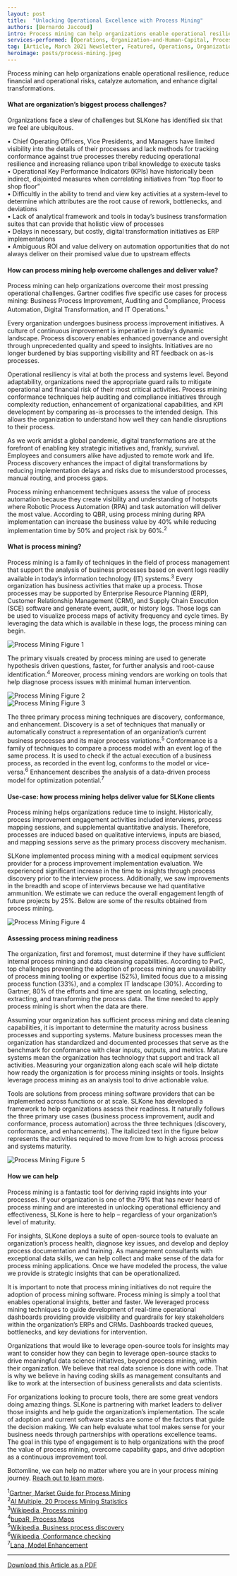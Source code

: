 ```yaml
---
layout: post
title:  "Unlocking Operational Excellence with Process Mining"
authors: [Bernardo Jaccoud]
intro: Process mining can help organizations enable operational resilience, reduce financial and operational risks, catalyze automation, and enhance digital transformations.
services-performed: [Operations, Organization-and-Human-Capital, Process-Design]
tag: [Article, March 2021 Newsletter, Featured, Operations, Organization-and-Human-Capital, Process-Design]
heroimage: posts/process-mining.jpeg
---
```

Process mining can help organizations enable operational resilience, reduce financial and operational risks, catalyze automation, and enhance digital transformations.

#### What are organization’s biggest process challenges?

Organizations face a slew of challenges but SLKone has identified six that we feel are ubiquitous.

•	Chief Operating Officers, Vice Presidents, and Managers have limited visibility into the details of their processes and lack methods for tracking conformance against true processes thereby reducing operational resilience and increasing reliance upon tribal knowledge to execute tasks<br>
•	Operational Key Performance Indicators (KPIs) have historically been indirect, disjointed measures when correlating initiatives from “top floor to shop floor”<br>
•	Difficultly in the ability to trend and view key activities at a system-level to determine which attributes are the root cause of rework, bottlenecks, and deviations<br>
•	Lack of analytical framework and tools in today’s business transformation suites that can provide that holistic view of processes<br>
•	Delays in necessary, but costly, digital transformation initiatives as ERP implementations<br>
•	Ambiguous ROI and value delivery on automation opportunities that do not always deliver on their promised value due to upstream effects <br>

#### How can process mining help overcome challenges and deliver value?

Process mining can help organizations overcome their most pressing operational challenges. Gartner codifies five specific use cases for process mining: Business Process Improvement, Auditing and Compliance, Process Automation, Digital Transformation, and IT Operations.<sup>1</sup> 

Every organization undergoes business process improvement initiatives. A culture of continuous improvement is imperative in today’s dynamic landscape. Process discovery enables enhanced governance and oversight through unprecedented quality and speed to insights. Initiatives are no longer burdened by bias supporting visibility and RT feedback on as-is processes. 

Operational resiliency is vital at both the process and systems level. Beyond adaptability, organizations need the appropriate guard rails to mitigate operational and financial risk of their most critical activities. Process mining conformance techniques help auditing and compliance initiatives through complexity reduction, enhancement of organizational capabilities, and KPI development by comparing as-is processes to the intended design. This allows the organization to understand how well they can handle disruptions to their process.

As we work amidst a global pandemic, digital transformations are at the forefront of enabling key strategic initiatives and, frankly, survival. Employees and consumers alike have adjusted to remote work and life. Process discovery enhances the impact of digital transformations by reducing implementation delays and risks due to misunderstood processes, manual routing, and process gaps. 

Process mining enhancement techniques assess the value of process automation because they create visibility and understanding of hotspots where Robotic Process Automation (RPA) and task automation will deliver the most value. According to QBR, using process mining during RPA implementation can increase the business value by 40% while reducing implementation time by 50% and project risk by 60%.<sup>2</sup>

#### What is process mining?

Process mining is a family of techniques in the field of process management that support the analysis of business processes based on event logs readily available in today’s information technology (IT) systems.<sup>3</sup> Every organization has business activities that make up a process. Those processes may be supported by Enterprise Resource Planning (ERP), Customer Relationship Management (CRM), and Supply Chain Execution (SCE) software and generate event, audit, or history logs. Those logs can be used to visualize process maps of activity frequency and cycle times. By leveraging the data which is available in these logs, the process mining can begin. 

<img src="https://slkone.com/images/processmining-figure1.jpg" alt="Process Mining Figure 1">

The primary visuals created by process mining are used to generate hypothesis driven questions, faster, for further analysis and root-cause identification.<sup>4</sup> Moreover, process mining vendors are working on tools that help diagnose process issues with minimal human intervention.

<img src="https://slkone.com/images/processmining-figure2.jpg" alt="Process Mining Figure 2"><br>
<img src="https://slkone.com/images/processmining-figure3.jpg" alt="Process Mining Figure 3">

The three primary process mining techniques are discovery, conformance, and enhancement. Discovery is a set of techniques that manually or automatically construct a representation of an organization’s current business processes and its major process variations.<sup>5</sup> Conformance is a family of techniques to compare a process model with an event log of the same process. It is used to check if the actual execution of a business process, as recorded in the event log, conforms to the model or vice-versa.<sup>6</sup> Enhancement describes the analysis of a data-driven process model for optimization potential.<sup>7</sup>

#### Use-case: how process mining helps deliver value for SLKone clients

Process mining helps organizations reduce time to insight. Historically, process improvement engagement activities included interviews, process mapping sessions, and supplemental quantitative analysis. Therefore, processes are induced based on qualitative interviews, inputs are biased, and mapping sessions serve as the primary process discovery mechanism. 

SLKone implemented process mining with a medical equipment services provider for a process improvement implementation evaluation.  We experienced significant increase in the time to insights through process discovery prior to the interview process. Additionally, we saw improvements in the breadth and scope of interviews because we had quantitative ammunition. We estimate we can reduce the overall engagement length of future projects by 25%. Below are some of the results obtained from process mining.

<img src="https://slkone.com/images/processmining-figure4.jpg" alt="Process Mining Figure 4">

#### Assessing process mining readiness

The organization, first and foremost, must determine if they have sufficient internal process mining and data cleansing capabilities. According to PwC, top challenges preventing the adoption of process mining are unavailability of process mining tooling or expertise (52%), limited focus due to a missing process function (33%), and a complex IT landscape (30%). According to Gartner, 80% of the efforts and time are spent on locating, selecting, extracting, and transforming the process data. The time needed to apply process mining is short when the data are there.

Assuming your organization has sufficient process mining and data cleaning capabilities, it is important to determine the maturity across business processes and supporting systems. Mature business processes mean the organization has standardized and documented processes that serve as the benchmark for conformance with clear inputs, outputs, and metrics. Mature systems mean the organization has technology that support and track all activities. Measuring your organization along each scale will help dictate how ready the organization is for process mining insights or tools. Insights leverage process mining as an analysis tool to drive actionable value. 

Tools are solutions from process mining software providers that can be implemented across functions or at scale. SLKone has developed a framework to help organizations assess their readiness. It naturally follows the three primary use cases (business process improvement, audit and conformance, process automation) across the three techniques (discovery, conformance, and enhancements). The italicized text in the figure below represents the activities required to move from low to high across process and systems maturity. 

<img src="https://slkone.com/images/processmining-figure5.jpg" alt="Process Mining Figure 5">

#### How we can help

Process mining is a fantastic tool for deriving rapid insights into your processes. If your organization is one of the 79% that has never heard of process mining and are interested in unlocking operational efficiency and effectiveness, SLKone is here to help – regardless of your organization’s level of maturity. 

For insights, SLKone deploys a suite of open-source tools to evaluate an organization’s process health, diagnose key issues, and develop and deploy process documentation and training. As management consultants with exceptional data skills, we can help collect and make sense of the data for process mining applications. Once we have modeled the process, the value we provide is strategic insights that can be operationalized. 

It is important to note that process mining initiatives do not require the adoption of process mining software. Process mining is simply a tool that enables operational insights, better and faster. We leveraged process mining techniques to guide development of real-time operational dashboards providing provide visibility and guardrails for key stakeholders within the organization’s ERPs and CRMs. Dashboards tracked queues, bottlenecks, and key deviations for intervention.

Organizations that would like to leverage open-source tools for insights may want to consider how they can begin to leverage open-source stacks to drive meaningful data science initiatives, beyond process mining, within their organization. We believe that real data science is done with code. That is why we believe in having coding skills as management consultants and like to work at the intersection of business generalists and data scientists. 

For organizations looking to procure tools, there are some great vendors doing amazing things. SLKone is partnering with market leaders to deliver those insights and help guide the organization’s implementation. The scale of adoption and current software stacks are some of the factors that guide the decision making. We can help evaluate what tool makes sense for your business needs through partnerships with operations excellence teams. The goal in this type of engagement is to help organizations with the proof the value of process mining, overcome capability gaps, and drive adoption as a continuous improvement tool.

Bottomline, we can help no matter where you are in your process mining journey. <a href="https://slkone.com/contact/">Reach out to learn more</a>.


<sup>1</sup><a href="https://gtnr.it/38q0zgC" target="_blank">Gartner, Market Guide for Process Mining</a><br>
<sup>2</sup><a href="https://research.aimultiple.com/process-mining-stats/" target="_blank">AI Multiple, 20 Process Mining Statistics</a><br>
<sup>3</sup><a href="https://en.wikipedia.org/wiki/Process_mining" target="_blank">Wikipedia, Process mining</a><br>
<sup>4</sup><a href="https://bupar.net/processmaps.html" target="_blank">bupaR, Process Maps</a><br>
<sup>5</sup><a href="https://bit.ly/3qYUdvO" target="_blank">Wikipedia, Business process discovery</a><br>
<sup>6</sup><a href="https://en.wikipedia.org/wiki/Conformance_checking" target="_blank">Wikipedia, Conformance checking</a><br>
<sup>7</sup><a href="https://bit.ly/3r7xuh6" target="_blank">Lana, Model Enhancement</a><br>

___

<a href="https://slkone.com/files/SLKone_Article_Process-Mining_2021.pdf" class="btn-filled" target="_blank">Download this Article as a PDF</a>
